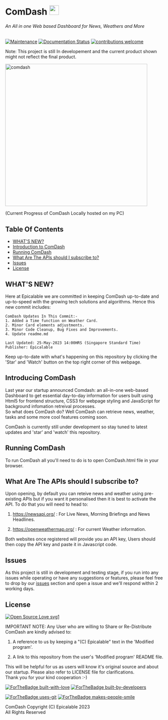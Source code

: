 # ComDash <img width ="30" height="30" src="https://user-images.githubusercontent.com/69076784/236990283-83859a95-c9fa-4d2a-8729-4afb3900789d.png">

###### An All in one Web based Dashboard for News, Weathers and More

[![Maintenance](https://img.shields.io/badge/Maintained%3F-yes-green.svg)](https://github.com/Epicalable/ComDash) [![Documentation Status](https://readthedocs.org/projects/ansicolortags/badge/?version=latest)](https://github.com/Epicalable/ComDash) [![contributions welcome](https://img.shields.io/badge/contributions-welcome-brightgreen.svg?style=flat)](https://github.com/Epicalable/ComDash/issues)

Note: This project is still In developement and the current product shown might not reflect the final product.

<img width="450" alt="comdash" src="https://github.com/Epicalable/ComDash/assets/69076784/8258784f-a5d5-4d56-8f30-52905989a17b">

(Current Progress of ComDash Locally hosted on my PC)


## Table Of Contents
- [WHAT'S NEW?](#whats-new)
- [Introduction to ComDash](#introduction-to-comdash)
- [Running ComDash](#running-comdash)
- [What Are The APIs should I subscribe to?](#what-are-the-apis-should-i-subscribe-to)
- [Issues](#issues)
- [License](#license)


## WHAT'S NEW?
Here at Epicalable we are committed in keeping ComDash up-to-date and up-to-speed with the growing tech solutions and algorithms. Hence this new commit includes:
```
ComDash Updates In This Commit:-
1. Added a Time function on Weather Card.
2. Minor Card elements adjustments.
3. Minor Code Cleanup, Bug Fixes and Improvements.
4. Update readme.md

Last Updated: 25-May-2023 14:00HRS (Singapore Standard Time)
Publisher: Epicalable
```
Keep up-to-date with what's happening on this repository by clicking the 'Star' and 'Watch' button on the top right corner of this webpage.


## Introducing ComDash
Last year our startup announced Comdash: an all-in-one web-based Dashboard to get essential day-to-day information for users built using Html5 for frontend structure, CSS3 for webpage styling and JavaScript for background infomation retreival processes.  
So what does ComDash do? Well ComDash can retrieve news, weather, tasks and some more cool features coming soon.

ComDash is currently still under development so stay tuned to latest updates and 'star' and 'watch' this repository. 


## Running ComDash
To run ComDash all you'll need to do is to open ComDash.html file in your browser.


## What Are The APIs should I subscribe to?
Upon opening, by default you can reteive news and weather using pre-existing APIs but if you want it personalised then it is best to activate the API. To do that you will need to head to:

1. https://newsapi.org/ : For Live News, Morning Briefings and News Headlines.

2. https://openweathermap.org/ : For current Weather information.

Both websites once registered will provide you an API key, Users should then copy the API key and paste it in Javascript code.


## Issues
As this project is still in development and testing stage, if you run into any issues while operating or have any suggestions or features, please feel free to drop by our [issues](https://github.com/Epicalable/ComDash/issues) section and open a issue and we'll respond within 2 working days.


## License
[![Open Source Love svg1](https://badges.frapsoft.com/os/v1/open-source.svg?v=103)](https://github.com/Epicalable/)  

IMPORTANT NOTE: Any User who are willing to Share or Re-Distribute ComDash are kindly advised to:

1. A reference to us by keeping a "(C) Epicalable" text in the 'Modified program'.

2. A link to this repository from the user's 'Modified program' README file. 

This will be helpful for us as users will know it's original source and about our startup.
Please also refer to LICENSE file for clarifications.  
Thank you for your kind cooperation :-)

[![ForTheBadge built-with-love](http://ForTheBadge.com/images/badges/built-with-love.svg)](https://github.com/Epicalable/)
[![ForTheBadge built-by-developers](http://ForTheBadge.com/images/badges/built-by-developers.svg)](https://github.com/MahaMohan/)

[![ForTheBadge uses-git](http://ForTheBadge.com/images/badges/uses-git.svg)](https://GitHub.com/) 
[![ForTheBadge makes-people-smile](http://ForTheBadge.com/images/badges/makes-people-smile.svg)](https://github.com/Epicalable/)

ComDash Copyright (C) Epicalable 2023  
All Rights Reserved
